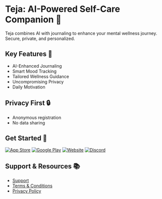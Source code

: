 # Teja: AI-Powered Self-Care Companion  🌟

Teja combines AI with journaling to enhance your mental wellness journey. Secure, private, and personalized.

## Key Features 🚀

- AI-Enhanced Journaling
- Smart Mood Tracking
- Tailored Wellness Guidance
- Uncompromising Privacy
- Daily Motivation

## Privacy First 🔒

- Anonymous registration
- No data sharing

## Get Started 🌈


[![App Store](https://img.shields.io/badge/Download_on_the_App_Store-000000?style=for-the-badge&logo=apple&logoColor=white)](https://apps.apple.com/us/app/teja-journal-selfcare/id6473733799)
[![Google Play](https://img.shields.io/badge/Get_it_on_Google_Play-414141?style=for-the-badge&logo=google-play&logoColor=white)](https://play.google.com/store/apps/details?id=app.teja.app)
[![Website](https://img.shields.io/badge/Visit_Our_Website-4285F4?style=for-the-badge&logo=google-chrome&logoColor=white)](https://teja.app)
[![Discord](https://img.shields.io/badge/Join_Our_Discord-7289DA?style=for-the-badge&logo=discord&logoColor=white)](https://discord.teja.app)


## Support & Resources 📚

- [Support](https://teja.app/support)
- [Terms & Conditions](https://teja.app/terms)
- [Privacy Policy](https://teja.app/privacy)
